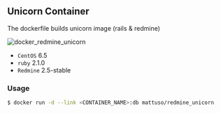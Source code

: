 ## Unicorn Container

The dockerfile builds unicorn image (rails & redmine)

![docker_redmine_unicorn](https://docs.google.com/drawings/d/1-bE_LKja5INIx80dY_e2WE3_1d3CyekxfA4oei5YjCA/pub?w=960&amp;h=720)

- `CentOS` 6.5
- `ruby` 2.1.0
- `Redmine` 2.5-stable

### Usage

```bash
$ docker run -d --link <CONTAINER_NAME>:db mattuso/redmine_unicorn
```